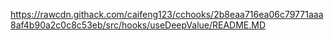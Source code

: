 https://rawcdn.githack.com/caifeng123/cchooks/2b8eaa716ea06c79771aaa8af4b90a2c0c8c53eb/src/hooks/useDeepValue/README.MD